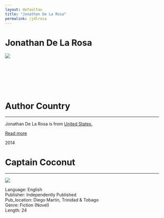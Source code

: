 ```yaml
---
layout: defaultau
title: "Jonathan De La Rosa"
permalink: /jdlrosa
---
```

<!-- partial:index.partial.html -->
<div class="content">
    <h1>Jonathan De La Rosa</h1>
    <div class="quote">
        <div><img src="NA" class="logo"></div>
    </div>
    <div class="timeline">
        <div style="padding-bottom:100px;"></div>
        <div class="block">
            <div class="date right"><p class="right">  </p></div>
            <div class="dot"></div>
            <div class="left first">
            <div class="author_country">
                <h1>Author Country</h1><hr>
          <div class="aclocation">  <p>Jonathan De La Rosa is from <a href="http://localhost:4000/1">United States.</a></p></div>
              <div class="acreadmore">  <a href="NA" target="_blank">Read more</a></div>
            </div>
            </div>
        </div>
        <div class="block">
            <div class="date left"><p class="left">2014</p></div>
            <div class="dot"></div>
            <div class="right">
                <h1>Captain Coconut</h1><hr>
                <p><img src="https://m.media-amazon.com/images/I/51Kq3le9E-L._SX218_BO1,204,203,200_QL40_FMwebp_.jpg"></p>
                <p>
                Language: English<br/>
                Publisher: Independently Published<br/>
                Pub_location: Diego Martin, Trinidad & Tobago<br/>
                Genre: Fiction (Novel)<br/>
                Length: 24</p>
            </div>
        </div>
       <div id="footer">
